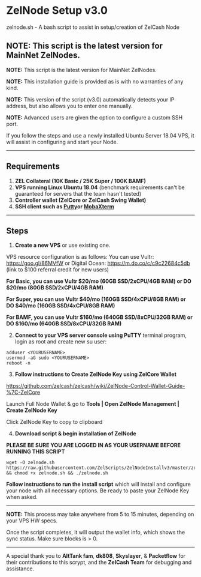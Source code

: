 # ZelNode Setup v3.0
zelnode.sh - A bash script to assist in setup/creation of ZelCash Node

## NOTE: This script is the latest version for MainNet ZelNodes.

**NOTE:** This script is the latest version for MainNet ZelNodes.

**NOTE:** This installation guide is provided as is with no warranties of any kind.

**NOTE:** This version of the script (v3.0) automatically detects your IP address, but also allows you to enter one manually.

**NOTE:** Advanced users are given the option to configure a custom SSH port.

If you follow the steps and use a newly installed Ubuntu Server 18.04 VPS, it will assist in configuring and start your Node.

***
## Requirements
1) **ZEL Collateral (10K Basic / 25K Super / 100K BAMF)**
2) **VPS running Linux Ubuntu 18.04** (benchmark requirements can't be guaranteed for servers that the team hasn't tested)
3) **Controller wallet (ZelCore or ZelCash Swing Wallet)**
4) **SSH client such as [Putty](https://www.putty.org/)or [MobaXterm](https://mobaxterm.mobatek.net/)**

***
## Steps

1) **Create a new VPS** or use existing one.

VPS resource configuration is as follows:
You can use Vultr: https://goo.gl/86MVfW
or Digital Ocean: https://m.do.co/c/c9c22684c5db (link to $100 referral credit for new users)

   **For Basic, you can use Vultr $20/mo (60GB SSD/2xCPU/4GB RAM) or DO $20/mo (80GB SSD/2xCPU/4GB RAM)**

   **For Super, you can use Vultr $40/mo (160GB SSD/4xCPU/8GB RAM) or DO  $40/mo (160GB SSD/4xCPU/8GB RAM)**

   **For BAMF, you can use Vultr $160/mo (640GB SSD/8xCPU/32GB RAM) or DO $160/mo (640GB SSD/8xCPU/32GB RAM)**

2) **Connect to your VPS server console using PuTTY** terminal program, login as root and create new su user:

```
adduser <YOURUSERNAME>
usermod -aG sudo <YOURUSERNAME>
reboot -n
```

3) **Follow instructions to Create ZelNode Key using ZelCore Wallet**

https://github.com/zelcash/zelcash/wiki/ZelNode-Control-Wallet-Guide-%7C-ZelCore

Launch Full Node Wallet & go to **Tools | Open ZelNode Management | Create ZelNode Key**

Click ZelNode Key to copy to clipboard

4) **Download script & begin installation of ZelNode**

**PLEASE BE SURE YOU ARE LOGGED IN AS YOUR USERNAME BEFORE RUNNING THIS SCRIPT**

```
wget -O zelnode.sh https://raw.githubusercontent.com/ZelScripts/ZelNodeInstallv3/master/zelnodev3.sh && chmod +x zelnode.sh && ./zelnode.sh
```

**Follow instructions to run the install script** which will install and configure your node with all necessary options.
Be ready to paste your ZelNode Key when asked.

***
__NOTE:__ This process may take anywhere from 5 to 15 minutes, depending on your VPS HW specs.

Once the script completes, it will output the wallet info, which shows the sync status. Make sure blocks is > 0.
***
A special thank you to **AltTank fam**, **dk808**, **Skyslayer**, & **Packetflow** for their contributions to this scrypt, and the **ZelCash Team** for debugging and assistance.

